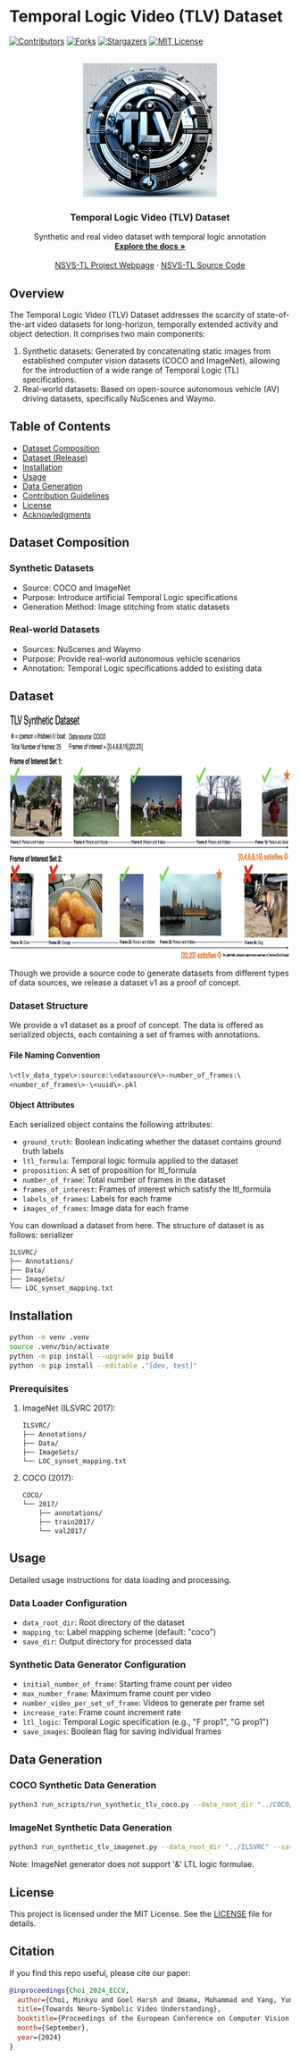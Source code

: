 # Temporal Logic Video (TLV) Dataset

[![Contributors][contributors-shield]][contributors-url]
[![Forks][forks-shield]][forks-url]
[![Stargazers][stars-shield]][stars-url]
[![MIT License][license-shield]][license-url]
<!-- PROJECT LOGO -->
<br />
<div align="center">
  <a href="https://github.com/UTAustin-SwarmLab/temporal-logic-video-dataset">
    <img src="images/logo.png" alt="Logo" width="240" height="240">
  </a>

  <h3 align="center">Temporal Logic Video (TLV) Dataset</h3>

  <p align="center">
    Synthetic and real video dataset with temporal logic annotation
    <br />
    <a href="https://github.com/UTAustin-SwarmLab/temporal-logic-video-dataset"><strong>Explore the docs »</strong></a>
    <br />
    <br />
    <a href="https://anoymousu1.github.io/nsvs-anonymous.github.io/">NSVS-TL Project Webpage</a>
    ·
    <a href="https://github.com/UTAustin-SwarmLab/Neuro-Symbolic-Video-Search-Temploral-Logic">NSVS-TL Source Code</a>
  </p>
</div>

## Overview

The Temporal Logic Video (TLV) Dataset addresses the scarcity of state-of-the-art video datasets for long-horizon, temporally extended activity and object detection. It comprises two main components:

1. Synthetic datasets: Generated by concatenating static images from established computer vision datasets (COCO and ImageNet), allowing for the introduction of a wide range of Temporal Logic (TL) specifications.
2. Real-world datasets: Based on open-source autonomous vehicle (AV) driving datasets, specifically NuScenes and Waymo.

## Table of Contents

- [Dataset Composition](#dataset-composition)
- [Dataset (Release)](#dataset)
- [Installation](#installation)
- [Usage](#usage)
- [Data Generation](#data-generation)
- [Contribution Guidelines](#contribution-guidelines)
- [License](#license)
- [Acknowledgments](#acknowledgments)

## Dataset Composition

### Synthetic Datasets
- Source: COCO and ImageNet
- Purpose: Introduce artificial Temporal Logic specifications
- Generation Method: Image stitching from static datasets

### Real-world Datasets
- Sources: NuScenes and Waymo
- Purpose: Provide real-world autonomous vehicle scenarios
- Annotation: Temporal Logic specifications added to existing data

## Dataset 
<div align="center">
  <a href="https://github.com/UTAustin-SwarmLab/temporal-logic-video-dataset">
    <img src="images/teaser.png" alt="Logo" width="840" height="440">
  </a>
</div>

Though we provide a source code to generate datasets from different types of data sources, we release a dataset v1 as a proof of concept. 

### Dataset Structure

We provide a v1 dataset as a proof of concept. The data is offered as serialized objects, each containing a set of frames with annotations.

#### File Naming Convention
`\<tlv_data_type\>:source:\<datasource\>-number_of_frames:\<number_of_frames\>-\<uuid\>.pkl`

#### Object Attributes
Each serialized object contains the following attributes:
- `ground_truth`: Boolean indicating whether the dataset contains ground truth labels
- `ltl_formula`: Temporal logic formula applied to the dataset
- `proposition`: A set of proposition for ltl_formula
- `number_of_frame`: Total number of frames in the dataset
- `frames_of_interest`: Frames of interest which satisfy the ltl_formula
- `labels_of_frames`: Labels for each frame
- `images_of_frames`: Image data for each frame

You can download a dataset from here. The structure of dataset is as follows: serializer
   ```
   ILSVRC/
   ├── Annotations/
   ├── Data/
   ├── ImageSets/
   └── LOC_synset_mapping.txt
   ```

## Installation

```bash
python -m venv .venv
source .venv/bin/activate
python -m pip install --upgrade pip build
python -m pip install --editable ."[dev, test]"
```

### Prerequisites

1. ImageNet (ILSVRC 2017):
   ```
   ILSVRC/
   ├── Annotations/
   ├── Data/
   ├── ImageSets/
   └── LOC_synset_mapping.txt
   ```

2. COCO (2017):
   ```
   COCO/
   └── 2017/
       ├── annotations/
       ├── train2017/
       └── val2017/
   ```

## Usage

Detailed usage instructions for data loading and processing.

### Data Loader Configuration

- `data_root_dir`: Root directory of the dataset
- `mapping_to`: Label mapping scheme (default: "coco")
- `save_dir`: Output directory for processed data

### Synthetic Data Generator Configuration

- `initial_number_of_frame`: Starting frame count per video
- `max_number_frame`: Maximum frame count per video
- `number_video_per_set_of_frame`: Videos to generate per frame set
- `increase_rate`: Frame count increment rate
- `ltl_logic`: Temporal Logic specification (e.g., "F prop1", "G prop1")
- `save_images`: Boolean flag for saving individual frames

## Data Generation

### COCO Synthetic Data Generation

```bash
python3 run_scripts/run_synthetic_tlv_coco.py --data_root_dir "../COCO/2017" --save_dir "<output_dir>"
```

### ImageNet Synthetic Data Generation

```bash
python3 run_synthetic_tlv_imagenet.py --data_root_dir "../ILSVRC" --save_dir "<output_dir>"
```

Note: ImageNet generator does not support '&' LTL logic formulae.

## License

This project is licensed under the MIT License. See the [LICENSE](LICENSE) file for details.

## Citation
If you find this repo useful, please cite our paper:
```bibtex
@inproceedings{Choi_2024_ECCV,
  author={Choi, Minkyu and Goel Harsh and Omama, Mohammad and Yang, Yunhao and Shah, Sahil and Chinchali and Sandeep},
  title={Towards Neuro-Symbolic Video Understanding},
  booktitle={Proceedings of the European Conference on Computer Vision (ECCV)},
  month={September},
  year={2024}
}
```


[contributors-shield]: https://img.shields.io/github/contributors/UTAustin-SwarmLab/temporal-logic-video-dataset.svg?style=for-the-badge
[contributors-url]: https://github.com/UTAustin-SwarmLab/temporal-logic-video-dataset/graphs/contributors
[forks-shield]: https://img.shields.io/github/forks/UTAustin-SwarmLab/temporal-logic-video-dataset.svg?style=for-the-badge
[forks-url]: https://github.com/UTAustin-SwarmLab/temporal-logic-video-dataset/network/members
[stars-shield]: https://img.shields.io/github/stars/UTAustin-SwarmLab/temporal-logic-video-dataset.svg?style=for-the-badge
[stars-url]: https://github.com/UTAustin-SwarmLab/temporal-logic-video-dataset/stargazers
[license-shield]: https://img.shields.io/github/license/UTAustin-SwarmLab/temporal-logic-video-dataset.svg?style=for-the-badge
[license-url]: https://github.com/UTAustin-SwarmLab/temporal-logic-video-dataset/blob/master/LICENSE.txt
